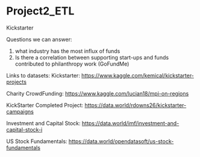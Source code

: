 # Project2_ETL

Kickstarter

Questions we can answer: 
1. what industry has the most influx of funds
2. Is there a correlation between supporting start-ups and funds contributed to philanthropy work (GoFundMe)

Links to datasets: 
Kickstarter: https://www.kaggle.com/kemical/kickstarter-projects 

Charity CrowdFunding: https://www.kaggle.com/lucian18/mpi-on-regions

KickStarter Completed Project: https://data.world/rdowns26/kickstarter-campaigns 

Investment and Capital Stock: https://data.world/imf/investment-and-capital-stock-i 

US Stock Fundamentals: https://data.world/opendatasoft/us-stock-fundamentals 
